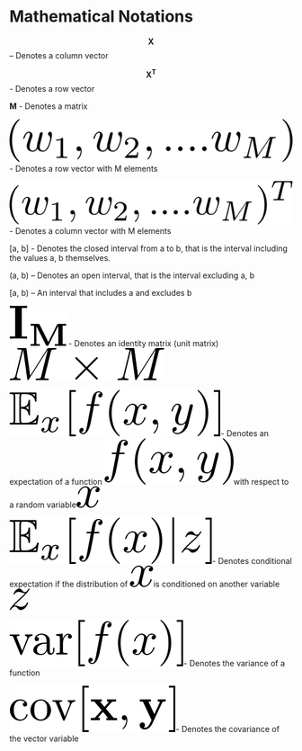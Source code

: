 # Mathematical Notations

  $$\mathbf{X}$$ – Denotes a column vector

 $$\mathbf{X^T}$$ - Denotes a row vector

  **M** - Denotes a matrix

 ![](.gitbook/assets/0.png)- Denotes a row vector with M elements

![](.gitbook/assets/1.png) -  Denotes a column vector with M elements

\[a, b\] - Denotes the closed interval from a to b, that is the interval including the values a, b themselves.

\(a, b\) – Denotes an open interval, that is the interval excluding a, b

\[a, b\) – An interval that includes a and excludes b

![](.gitbook/assets/2.png) - Denotes an identity matrix \(unit matrix\)![](.gitbook/assets/3.png)

 ![](.gitbook/assets/4.png)- Denotes an expectation of a function ![](.gitbook/assets/5.png)with respect to a random variable![](.gitbook/assets/6.png)

![](.gitbook/assets/7.png)- Denotes conditional expectation if the distribution of ![](.gitbook/assets/8.png)is conditioned on another variable![](.gitbook/assets/9.png)

 ![](.gitbook/assets/10.png)- Denotes the variance of a function

 ![](.gitbook/assets/11.png)- Denotes the covariance of the vector variable

